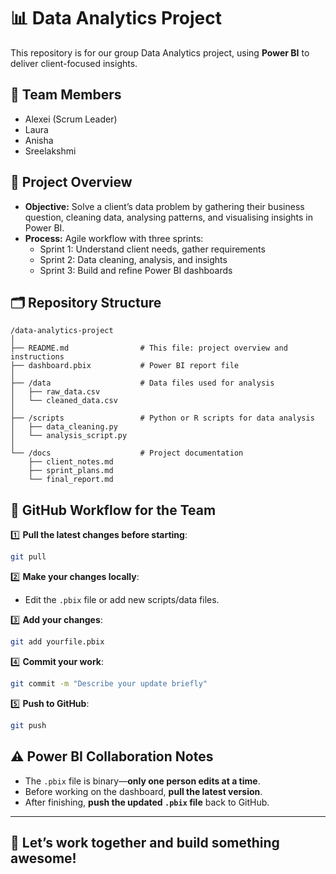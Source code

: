 # 📊 Data Analytics Project

This repository is for our group Data Analytics project, using **Power BI** to deliver client-focused insights.

## 🧭 Team Members

- Alexei (Scrum Leader)
- Laura
- Anisha
- Sreelakshmi

## 🎯 Project Overview

- **Objective:** Solve a client’s data problem by gathering their business question, cleaning data, analysing patterns, and visualising insights in Power BI.
- **Process:** Agile workflow with three sprints:
  - Sprint 1: Understand client needs, gather requirements
  - Sprint 2: Data cleaning, analysis, and insights
  - Sprint 3: Build and refine Power BI dashboards

## 🗂️ Repository Structure

```
/data-analytics-project
│
├── README.md                # This file: project overview and instructions
├── dashboard.pbix           # Power BI report file
│
├── /data                    # Data files used for analysis
│   ├── raw_data.csv
│   └── cleaned_data.csv
│
├── /scripts                 # Python or R scripts for data analysis
│   ├── data_cleaning.py
│   └── analysis_script.py
│
└── /docs                    # Project documentation
    ├── client_notes.md
    ├── sprint_plans.md
    └── final_report.md
```

## 🔄 GitHub Workflow for the Team

1️⃣ **Pull the latest changes before starting**:
```bash
git pull
```

2️⃣ **Make your changes locally**:
- Edit the `.pbix` file or add new scripts/data files.

3️⃣ **Add your changes**:
```bash
git add yourfile.pbix
```

4️⃣ **Commit your work**:
```bash
git commit -m "Describe your update briefly"
```

5️⃣ **Push to GitHub**:
```bash
git push
```

## ⚠️ Power BI Collaboration Notes

- The `.pbix` file is binary—**only one person edits at a time**.
- Before working on the dashboard, **pull the latest version**.
- After finishing, **push the updated `.pbix` file** back to GitHub.

---

## 🌟 Let’s work together and build something awesome!

